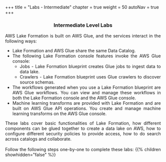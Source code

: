 +++
title = "Labs - Intermediate"
chapter = true
weight = 50
autoNav = true
+++

<center><h3>Intermediate Level Labs</h3></center>

<div style="text-align: justify">
    AWS Lake Formation is built on AWS Glue, and the services interact in the following ways:
    <ul>
        <li>Lake Formation and AWS Glue share the same Data Catalog.</li>
        <li>The following Lake Formation console features invoke the AWS Glue console:
            <ul>
                <li>Jobs - Lake Formation blueprint creates Glue jobs to ingest data to data lake.</li>
                <li>Crawlers - Lake Formation blueprint uses Glue crawlers to discover source schemas.</li>
            </ul>
        </li>
        <li>The workflows generated when you use a Lake Formation blueprint are AWS Glue workflows. You can view and manage these workflows in both the Lake Formation console and the AWS Glue console.</li>
        <li> Machine learning transforms are provided with Lake Formation and are built on AWS Glue API operations. You create and manage machine learning transforms on the AWS Glue console. </li>
    </ul>
These labs cover basic functionalities of Lake Formation, how different components can be glued together to create a data lake on AWS, how to configure different security policies to provide access, how to do search across catalogs and collaborate.
    <br/><br/>Follow the following steps one-by-one to complete these labs:
    {{% children showhidden="false" %}}
</div>